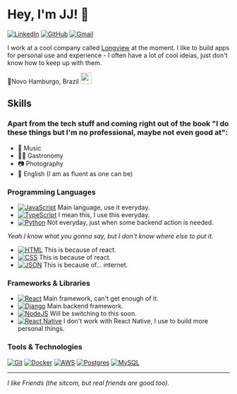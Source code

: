  # Hey, I'm JJ! 🤠
 

 [![LinkedIn](https://img.shields.io/badge/LinkedIn-%230077B5.svg?style=for-the-badge&logo=linkedin&logoColor=white)](https://www.linkedin.com/in/vitor-gerhardt-253143210/)
 [![GitHub](https://img.shields.io/badge/GitHub-%23121011.svg?style=for-the-badge&logo=github&logoColor=white)](https://github.com/londonplayer)
 [![Gmail](https://img.shields.io/badge/Gmail-D14836?style=for-the-badge&logo=gmail&logoColor=white)](mailto:jvgerhardt@gmail.com)
 

 I work at a cool company called [Longview](https://www.instagram.com/longview_tecnologia/) at the moment. I like to build apps for personal use and experience - I often have a lot of cool ideias, just don't know how to keep up with them.
 
 📍Novo Hamburgo, Brazil <img src="https://media3.giphy.com/media/v1.Y2lkPTc5MGI3NjExZmgwbXlsbGVsam96ZTc3ZXZpOG1rMXcwbTJudmI0a3hvd2ZtcDNuMyZlcD12MV9pbnRlcm5hbF9naWZfYnlfaWQmY3Q9Zw/bIqdxoOVJ2oak/giphy.gif" width="25">
   
 
 ## Skills

 ### Apart from the tech stuff and coming right out of the book "I do these things but I'm no professional, maybe not even good at": 
- 🎼 Music
- 🧑‍🍳 Gastronomy
- 📷 Photography
- 📘 English (I am as fluent as one can be)
   

 ### Programming Languages
 

 - [![JavaScript](https://img.shields.io/badge/JavaScript-F7DF1E?logo=javascript&logoColor=000)](#) Main language, use it everyday.
 - [![TypeScript](https://img.shields.io/badge/TypeScript-3178C6?logo=typescript&logoColor=fff)](#) I mean this, I use this everyday.
 - [![Python](https://img.shields.io/badge/Python-3776AB?logo=python&logoColor=fff)](#) Not everyday, just when some backend action is needed.

 _Yeah I know what you gonna say, but I don't know where else to put it._
 
 - [![HTML](https://img.shields.io/badge/HTML-%23E34F26.svg?logo=html5&logoColor=white)](#) This is because of react.
 - [![CSS](https://img.shields.io/badge/CSS-1572B6?logo=css3&logoColor=fff)](#) This is because of react.
 - [![JSON](https://img.shields.io/badge/JSON-000?logo=json&logoColor=fff)](#) This is because of... internet.
 

 ### Frameworks & Libraries
 

 - [![React](https://img.shields.io/badge/React-%2320232a.svg?logo=react&logoColor=%2361DAFB)](#) Main framework, can't get enough of it.
 - [![Django](https://img.shields.io/badge/Django-%23092E20.svg?logo=django&logoColor=white)](#) Main backend framework.
 - [![NodeJS](https://img.shields.io/badge/Node.js-6DA55F?logo=node.js&logoColor=white)](#) Will be switching to this soon. 
 - [![React Native](https://img.shields.io/badge/React_Native-%2320232a.svg?logo=react&logoColor=%2361DAFB)](#) I don't work with React Native, I use to build more personal things.
 

 ### Tools & Technologies
 

 [![Git](https://img.shields.io/badge/Git-F05032?logo=git&logoColor=fff)](#)
 [![Docker](https://img.shields.io/badge/Docker-2496ED?logo=docker&logoColor=fff)](#)
 [![AWS](https://img.shields.io/badge/AWS-%23FF9900.svg?logo=amazon-web-services&logoColor=white)](#)
 [![Postgres](https://img.shields.io/badge/Postgres-%23316192.svg?logo=postgresql&logoColor=white)](#)
 [![MySQL](https://img.shields.io/badge/MySQL-4479A1?logo=mysql&logoColor=fff)](#)
 

 ---
 

 _I like Friends (the sitcom, but real friends are good too)._
